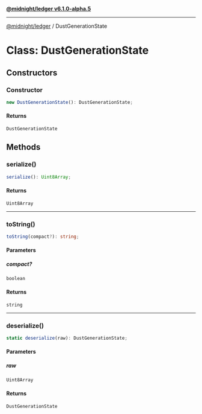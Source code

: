 [**@midnight/ledger v6.1.0-alpha.5**](../README.md)

***

[@midnight/ledger](../globals.md) / DustGenerationState

# Class: DustGenerationState

## Constructors

### Constructor

```ts
new DustGenerationState(): DustGenerationState;
```

#### Returns

`DustGenerationState`

## Methods

### serialize()

```ts
serialize(): Uint8Array;
```

#### Returns

`Uint8Array`

***

### toString()

```ts
toString(compact?): string;
```

#### Parameters

##### compact?

`boolean`

#### Returns

`string`

***

### deserialize()

```ts
static deserialize(raw): DustGenerationState;
```

#### Parameters

##### raw

`Uint8Array`

#### Returns

`DustGenerationState`
